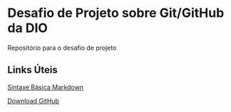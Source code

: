 # Desafio de Projeto sobre Git/GitHub da DIO
Repositório para o desafio de projeto

## Links Úteis
[Sintaxe Básica Markdown](https://www.markdownguide.org/)

[Download GitHub](https://git-scm.com/downloads)
